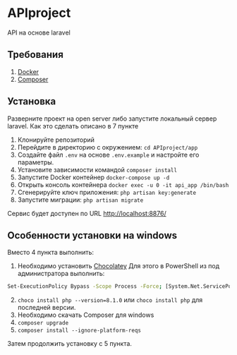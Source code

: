 # APIproject

API на основе laravel

## Требования

1. [Docker](https://www.docker.com/)
2. [Composer](https://getcomposer.org/)

## Установка

Разверните проект на open server либо запустите локальный сервер laravel. Как это сделать описано в 7 пункте

1. Клонируйте репозиторий
2. Перейдите в директорию с окружением: `cd APIproject/app`
3. Создайте файл `.env` на основе `.env.example` и настройте его параметры.
4. Установите зависимости командой `composer install`
5. Запустите Docker контейнер `docker-compose up -d`
6. Открыть консоль контейнера `docker exec -u 0 -it api_app /bin/bash`
7. Сгенерируйте ключ приложения: `php artisan key:generate`
8. Запустите миграции: `php artisan migrate`

Сервис будет доступен по URL [http://localhost:8876/](http://localhost:8876/)


## Особенности установки на windows

Вместо 4 пункта выполнить:<br>
1. Необходимо установить [Chocolatey](https://chocolatey.org/) Для этого в PowerShell из под администратора выполнить:
```bash
Set-ExecutionPolicy Bypass -Scope Process -Force; [System.Net.ServicePointManager]::SecurityProtocol = [System.Net.ServicePointManager]::SecurityProtocol -bor 3072; iex ((New-Object System.Net.WebClient).DownloadString('https://chocolatey.org/install.ps1'))
```
2. `choco install php --version=8.1.0` или `choco install php` для последней версии.
3. Необходимо скачать Composer для windows
4. `сomposer upgrade`
5. `composer install --ignore-platform-reqs`

Затем продолжить установку с 5 пункта.